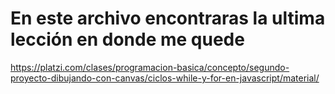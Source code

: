 # En este archivo encontraras la ultima lección en donde me quede

https://platzi.com/clases/programacion-basica/concepto/segundo-proyecto-dibujando-con-canvas/ciclos-while-y-for-en-javascript/material/